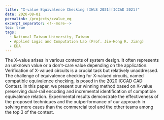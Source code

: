 ```yaml
---
title: "X-value Equivalence Checking [IWLS 2021][ICCAD 2021]"
date: 2020-08-01
permalink: /projects/xvalue_eq
excerpt_separator: <!--more-->
toc: true
tags:
  - National Taiwan University, Taiwan
  - Applied Logic and Computation Lab (Prof. Jie-Hong R. Jiang)
  - EDA
---
```



<!-- ---
title: "X-value Equivalence Checking [ICCAD 2021]"
collection: EDA-related
type: "EDA-related"
permalink: /projects/xvalue_eq
venue: "Applied Logic and Computation Lab (Prof. Jie-Hong R. Jiang)"
date: 2020-08-01
location: "National Taiwan University, Taiwan"
--- -->

<!-- [More information here]() -->
The X-value arises in various contexts of system design. It often represents an unknown value or a don't-care value depending on the application. Verification of X-valued circuits is a crucial task but relatively unaddressed. The challenge of equivalence checking for X-valued circuits, named compatible equivalence checking, is posed in the 2020 ICCAD CAD Contest. In this paper, we present our winning method based on X-value preserving dual-rail encoding and incremental identification of compatible equivalence relation. Experimental results demonstrate the effectiveness of the proposed techniques and the outperformance of our approach in solving more cases than the commercial tool and the other teams among the top 3 of the contest.


